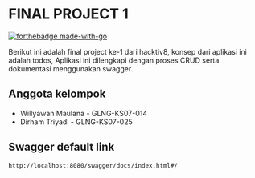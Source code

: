 # FINAL PROJECT 1

[![forthebadge made-with-go](http://ForTheBadge.com/images/badges/made-with-go.svg)](https://go.dev/)


Berikut ini adalah final project ke-1 dari hacktiv8, konsep dari aplikasi ini adalah todos, Aplikasi ini dilengkapi dengan proses CRUD serta dokumentasi menggunakan swagger.

## Anggota kelompok
 - Willyawan Maulana - GLNG-KS07-014
 - Dirham Triyadi - GLNG-KS07-025

## Swagger default link

 ```sh[
http://localhost:8080/swagger/docs/index.html#/
```
